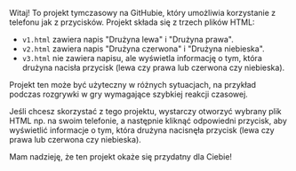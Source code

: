 Witaj! To projekt tymczasowy na GitHubie, który umożliwia korzystanie z telefonu jak z przycisków. Projekt składa się z trzech plików HTML: 

- `v1.html` zawiera napis "Drużyna lewa" i "Drużyna prawa".
- `v2.html` zawiera napis "Drużyna czerwona" i "Drużyna niebieska".
- `v3.html` nie zawiera napisu, ale wyświetla informację o tym, która drużyna nacisła przycisk (lewa czy prawa lub czerwona czy niebieska).

Projekt ten może być użyteczny w różnych sytuacjach, na przykład podczas rozgrywki w gry wymagające szybkiej reakcji czasowej.

Jeśli chcesz skorzystać z tego projektu, wystarczy otworzyć wybrany plik HTML np. na swoim telefonie, a następnie kliknąć odpowiedni przycisk, aby wyświetlić informacje o tym, która drużyna nacisnęła przycisk (lewa czy prawa lub czerwona czy niebieska).

Mam nadzieję, że ten projekt okaże się przydatny dla Ciebie!
